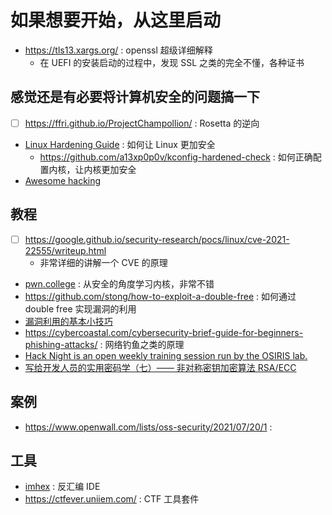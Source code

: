 # 如果想要开始，从这里启动
- https://tls13.xargs.org/ : openssl 超级详细解释
  - 在 UEFI 的安装启动的过程中，发现 SSL 之类的完全不懂，各种证书

## 感觉还是有必要将计算机安全的问题搞一下
- [ ] https://ffri.github.io/ProjectChampollion/ : Rosetta 的逆向
- [Linux Hardening Guide](https://madaidans-insecurities.github.io/guides/linux-hardening.html) : 如何让 Linux 更加安全
  - https://github.com/a13xp0p0v/kconfig-hardened-check : 如何正确配置内核，让内核更加安全
- [Awesome hacking](https://github.com/Hack-with-Github/Awesome-Hacking)

## 教程
- [ ] https://google.github.io/security-research/pocs/linux/cve-2021-22555/writeup.html
  - 非常详细的讲解一个 CVE 的原理
- [pwn.college](https://pwn.college/) : 从安全的角度学习内核，非常不错
- https://github.com/stong/how-to-exploit-a-double-free : 如何通过 double free 实现漏洞的利用
- [漏洞利用的基本小技巧](https://github.com/Naetw/CTF-pwn-tips)
- https://cybercoastal.com/cybersecurity-brief-guide-for-beginners-phishing-attacks/ : 网络钓鱼之类的原理
- [Hack Night is an open weekly training session run by the OSIRIS lab.](https://github.com/osirislab/Hack-Night)
- [写给开发人员的实用密码学（七）—— 非对称密钥加密算法 RSA/ECC](https://thiscute.world/posts/practical-cryptography-basics-7-asymmetric-key-ciphers/)

## 案例
- https://www.openwall.com/lists/oss-security/2021/07/20/1 :

## 工具
- [imhex](https://github.com/WerWolv/ImHex) : 反汇编 IDE
- https://ctfever.uniiem.com/ : CTF 工具套件
